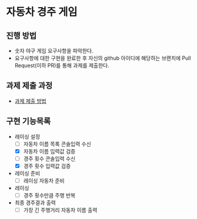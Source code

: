 # 자동차 경주 게임
## 진행 방법
* 숫자 야구 게임 요구사항을 파악한다.
* 요구사항에 대한 구현을 완료한 후 자신의 github 아이디에 해당하는 브랜치에 Pull Request(이하 PR)를 통해 과제를 제출한다.

## 과제 제출 과정
* [과제 제출 방법](https://github.com/next-step/nextstep-docs/tree/master/precourse)


## 구현 기능목록
* 레이싱 설정
  - [ ] 자동차 이름 목록 콘솔입력 수신
  - [x] 자동차 이름 입력값 검증
  - [ ] 경주 횟수 콘솔입력 수신
  - [x] 경주 횟수 입력값 검증
* 레이싱 준비
  - [ ] 레이싱 자동차 준비
* 레이싱
  - [ ] 경주 횟수만큼 주행 반복
* 최종 경주결과 출력
  - [ ] 가장 긴 주행거리 자동차 이름 출력
